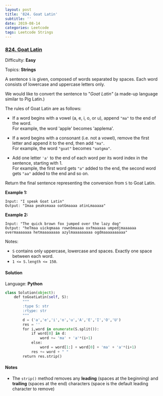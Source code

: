 ```yaml
---
layout: post
title: '824. Goat Latin'
subtitle: ''
date: 2019-08-14
categories: Leetcode
tags: Leetcode Strings
---
```

### [824\. Goat Latin](https://leetcode.com/problems/goat-latin/)

Difficulty: **Easy**

Topics: **Strings**


A sentence `S` is given, composed of words separated by spaces. Each word consists of lowercase and uppercase letters only.

We would like to convert the sentence to "_Goat Latin"_ (a made-up language similar to Pig Latin.)

The rules of Goat Latin are as follows:

*   If a word begins with a vowel (a, e, i, o, or u), append `"ma"` to the end of the word.  
    For example, the word 'apple' becomes 'applema'.  

*   If a word begins with a consonant (i.e. not a vowel), remove the first letter and append it to the end, then add `"ma"`.  
    For example, the word `"goat"` becomes `"oatgma"`.  

*   Add one letter `'a'` to the end of each word per its word index in the sentence, starting with 1.  
    For example, the first word gets `"a"` added to the end, the second word gets `"aa"` added to the end and so on.

Return the final sentence representing the conversion from `S` to Goat Latin. 

**Example 1:**

```
Input: "I speak Goat Latin"
Output: "Imaa peaksmaaa oatGmaaaa atinLmaaaaa"
```

**Example 2:**

```
Input: "The quick brown fox jumped over the lazy dog"
Output: "heTmaa uickqmaaa rownbmaaaa oxfmaaaaa umpedjmaaaaaa overmaaaaaaa hetmaaaaaaaa azylmaaaaaaaaa ogdmaaaaaaaaaa"
```

Notes:

*   `S` contains only uppercase, lowercase and spaces. Exactly one space between each word.
*   `1 <= S.length <= 150`.


#### Solution

Language: **Python**

```python
class Solution(object):
    def toGoatLatin(self, S):
        """
        :type S: str
        :rtype: str
        """
        d = ('a','e','i','o','u','A','E','I','O','U')
        res = ''
        for i,word in enumerate(S.split()):
            if word[0] in d:
                word += 'ma' + 'a'*(i+1)
            else:
                word = word[1:] + word[0] + 'ma' + 'a'*(i+1)
            res += word + " "
        return res.strip()
```

#### Notes
- The `strip()` method removes any **leading** (spaces at the beginning) and **trailing** (spaces at the end) characters (space is the default leading character to remove)